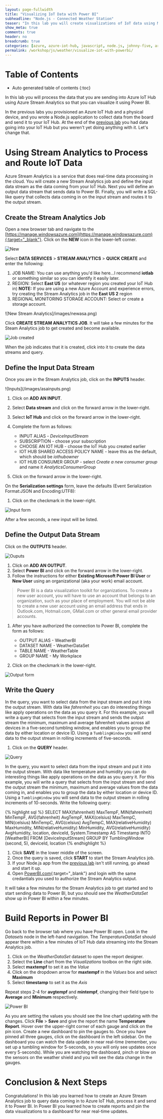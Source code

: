 ```yaml
---
layout: page-fullwidth
title: "Visualizing IoT Data with Power BI"
subheadline: "Node.js - Connected Weather Station"
teaser: "In this lab you will create visualizations of IoT data using Microsoft Azure Stream Analytics and Power BI."
show_meta: true
comments: true
header: no
breadcrumb: true
categories: [azure, azure-iot-hub, javascript, node.js, johnny-five, arduino, photon]
permalink: /workshop/js/weather/visualize-iot-with-powerbi/
---
```

# Table of Contents
*  Auto generated table of contents
{:toc}

In this lab you will process the data that you are sending into Azure IoT Hub using Azure Stream Analytics so that you can visualize it using Power BI.

In the previous labs you provisioned an Azure IoT Hub and a physical device, and you wrote a Node.js application to collect data from the board and send it to your IoT Hub. At the end of the [previous lab](../sending-telemetry/) you had data going into your IoT Hub but you weren't yet doing anything with it. Let's change that.

# Using Stream Analytics to Process and Route IoT Data

Azure Stream Analytics is a service that does real-time data processing in the cloud. You will create a new Stream Analytics job and define the input data stream as the data coming from your IoT Hub. Next you will define an output data stream that sends data to Power BI. Finally, you will write a SQL-like query that collects data coming in on the input stream and routes it to the output stream.

## Create the Stream Analytics Job

Open a new browser tab and navigate to the [https://manage.windowsazure.com](https://manage.windowsazure.com){:target="_blank"}. Click on the __NEW__ icon in the lower-left corner.

![New](/images/photon_lab07_5.png)

Select __DATA SERVICES__ > __STREAM ANALYTICS__ > __QUICK CREATE__ and enter the following:

1. JOB NAME: You can use anything you'd like here...I recommend __iotlab__ or something similar so you can identify it easily later.
2. REGION: Select __East US__ (or whatever region you created your IoT Hub in) __NOTE:__ If you are using a new Azure Account and experience errors, try creating the Stream Analytics job in the __East US 2__ region
3. REGIONAL MONITORING STORAGE ACCOUNT: Select or create a storage account.

![New Stream Analytics]/images/newasa.png)

Click __CREATE STREAM ANALYTICS JOB__. It will take a few minutes for the Steam Analytics job to get created and become available.

![Job created](/images/asajobcreated.png)

When the job indicates that it is created, click into it to create the data streams and query.

## Define the Input Data Stream

Once you are in the Stream Analytics job, click on the __INPUTS__ header.

!{Inputs](/images/asainputs.png)

1. Click on __ADD AN INPUT__.
2. Select __Data stream__ and click on the forward arrow in the lower-right.
3. Select __IoT Hub__ and click on the forward arrow in the lower-right.
4. Complete the form as follows:

    - INPUT ALIAS - _DeviceInputStream_
    - SUBSCRIPTION - choose your subscription
    - CHOOSE AN IOT HUB - choose the IoT Hub you created earlier
    - IOT HUB SHARED ACCESS POLICY NAME - leave this as the default, which should be _iothubowner_
    - IOT HUB CONSUMER GROUP - select _Create a new consumer group_ and name it _AnalyticsConsumerGroup_

5. Click on the forward arrow in the lower-right.

On the __Serialization settings__ form, leave the defaults (Event Serialization Format:JSON and Encoding:UTF8):

1. Click on the checkmark in the lower-right.

![Input form](/images/asainputform.png)

After a few seconds, a new input will be listed.

## Define the Output Data Stream

Click on the __OUTPUTS__ header.

![Ouputs](/images/asaoutputs.png)

1. Click on __ADD AN OUTPUT__.
2. Select __Power BI__ and click on the forward arrow in the lower-right.
3. Follow the instructions for either __Existing Microsoft Power BI User__ or __New User__ using an organizational (aka your work) email account.

<blockquote>
Power BI is a data visualization toolkit for organizations. To create a new user account, you will have to use an account that belongs to an organization, such as your place of employment. You will not be able to create a new user account using an email address that ends in Outlook.com, Hotmail.com, GMail.com or other general email provider accounts.
</blockquote>

1. After you have authorized the connection to Power BI, complete the form as follows:

    - OUTPUT ALIAS - WeatherBI
    - DATASET NAME - WeatherDataSet
    - TABLE NAME - WeatherTable
    - GROUP NAME - My Workplace

2. Click on the checkmark in the lower-right.

![Output form](/images/asaoutputform.png)

## Write the Query
In the query, you want to select data from the input stream and put it into the output stream. With data like _fahrenheit_ you can do interesting things like apply operations on the data as you query it. For this example, you will write a query that selects from the input stream and sends the output stream the minimum, maximum and average fahrenheit values across all devices in a five-second tumbling window, and enables you to group the data by either location or device ID. Using a <code>TumblingWindow</code> you will send data to the output stream in rolling increments of five-seconds.

1. Click on the __QUERY__ header.

![Query](/images/asaquery.png)

In the query, you want to select data from the input stream and put it into the output stream. With data like temperature and humidity you can do interesting things like apply operations on the data as you query it. For this example, you will write a query that selects from the input stream and send the output stream the minimum, maximum and average values from the data coming in, and enables you to group the data by either location or device ID. Using a <code>TumblingWindow</code> you will send data to the output stream in rolling increments of 10-seconds.
Write the following query:

{% highlight sql %}
SELECT
    MAX(fahrenheit) MaxTempF,
    MIN(fahrenheit) MinTempF,
    AVG(fahrenheit) AvgTempF,
    MAX(celsius) MaxTempC,
    MIN(celsius) MinTempC,
    AVG(celsius) AvgTempC,
    MAX(relativeHumidity) MaxHumidity,
    MIN(relativeHumidity) MinHumidity,
    AVG(relativeHumidity) AvgHumidity,
    location,
    deviceId,
    System.Timestamp AS Timestamp
INTO
    [WeatherBI]
FROM
    [DeviceInputStream]
GROUP BY
    TumblingWindow (second, 5), deviceId, location
{% endhighlight %}

1. Click __SAVE__ in the lower middle of the screen. 
2. Once the query is saved, click __START__ to start the Stream Analytics job. 
3. If your Node.js app from the [previous lab](../sending-telemetry/) isn't still running, go ahead and start it up. 
4. Open [PowerBI.com](http://www.powerbi.com){:target="_blank"} and login with the same credantials you used to authorize the Stream Analytics output.

It will take a few minutes for the Stream Analytics job to get started and to start sending data to Power BI, but you should see the _WeatherDataSet_ show up in Power BI within a few minutes.

# Build Reports in Power BI
Go back to the browser tab where you have Power BI open. Look in the _Datasets_ node in the left-hand navigation. The _TemperatureDataSet_ should appear there within a few minutes of IoT Hub data streaming into the Stream Analytics job.

1. Click on the _WeatherDataSet_ dataset to open the report designer.
2. Select the __Line__ chart from the _Visualizations_ toolbox on the right side.
3. Select __maxtempf__ to set it as the _Value_
4. Click on the dropdown arrow for __maxtempf__ in the _Values_ box and select __Maximum__
5. Select __timestamp__ to set it as the _Axis_ 

Repeat steps 2-4 for __avgtempf__ and __mintempf__, changing their field type to __Average__ and __Minimum__ respectively.

![Power BI](/images/powerbi-linechart.png)

As you are setting the values you should see the line chart updating with the changes. Click __File__ > __Save__ and give the report the name __Temperature Report__. Hover over the upper-right corner of each gauge and click on the pin icon. Create a new dashboard to pin the gauges to. Once you have pinned all three gauges, click on the dashboard in the left sidebar. On the dashboard you can watch the data update in near real-time (remember, you set up a tumbling window for 5-seconds, so you will only see updates once every 5-seconds). While you are watching the dashboard, pinch or blow on the sensors on the weather shield and you will see the data change in the gauges.

# Conclusion &amp; Next Steps
Congratulations! In this lab you learned how to create an Azure Stream Analytics job to query data coming in to Azure IoT Hub, process it and send it to Power BI. In Power BI you learned how to create reports and pin the data visualizations to a dashboard for near real-time updates.
